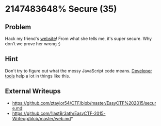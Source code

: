 # 2147483648% Secure (35)

## Problem

Hack my friend's [website](https://www.easyctf.com/static/problems/intro-js/index.html)! From what she tells me, it's super secure. Why don't we prove her wrong :)

## Hint

Don't try to figure out what the messy JavaScript code means. [Developer tools](https://www.google.com/search?q=developer+tools) help a lot in things like this.

## External Writeups

* https://github.com/ztaylor54/CTF/blob/master/EasyCTF%202015/secure.md
* https://github.com/1lastBr3ath/EasyCTF-2015-Writeup/blob/master/web.md*
